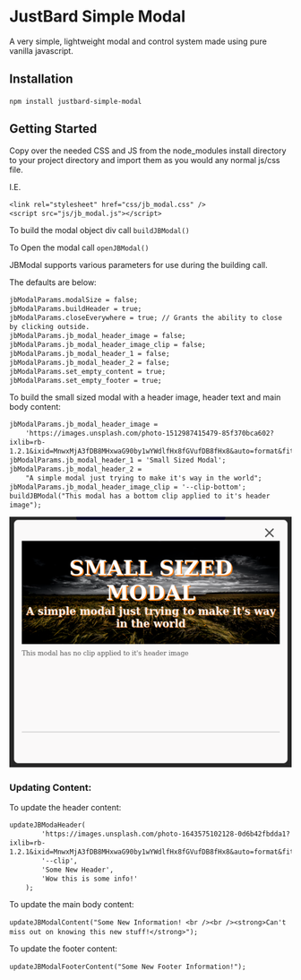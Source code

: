 # JustBard Simple Modal

A very simple, lightweight modal and control system made using pure vanilla javascript.

## Installation

`npm install justbard-simple-modal`

## Getting Started

Copy over the needed CSS and JS from the node_modules install directory to your project directory and import them as you would any normal js/css file.

I.E.

```
<link rel="stylesheet" href="css/jb_modal.css" />
<script src="js/jb_modal.js"></script>
```

To build the modal object div call `buildJBModal()`

To Open the modal call `openJBModal()`

JBModal supports various parameters for use during the building call.

The defaults are below:

```
jbModalParams.modalSize = false;
jbModalParams.buildHeader = true;
jbModalParams.closeEverywhere = true; // Grants the ability to close by clicking outside.
jbModalParams.jb_modal_header_image = false;
jbModalParams.jb_modal_header_image_clip = false;
jbModalParams.jb_modal_header_1 = false;
jbModalParams.jb_modal_header_2 = false;
jbModalParams.set_empty_content = true;
jbModalParams.set_empty_footer = true;
```

To build the small sized modal with a header image, header text and main body content:

```
jbModalParams.jb_modal_header_image =
	'https://images.unsplash.com/photo-1512987415479-85f370bca602?ixlib=rb-1.2.1&ixid=MnwxMjA3fDB8MHxwaG90by1wYWdlfHx8fGVufDB8fHx8&auto=format&fit=crop&w=1170&q=80';
jbModalParams.jb_modal_header_1 = 'Small Sized Modal';
jbModalParams.jb_modal_header_2 =
	"A simple modal just trying to make it's way in the world";
jbModalParams.jb_modal_header_image_clip = '--clip-bottom';
buildJBModal("This modal has a bottom clip applied to it's header image");
```

![Small Modal Screenshot](images/smallJBModalExample.png)

### Updating Content:

To update the header content:

```
updateJBModaHeader(
		'https://images.unsplash.com/photo-1643575102128-0d6b42fbdda1?ixlib=rb-1.2.1&ixid=MnwxMjA3fDB8MHxwaG90by1wYWdlfHx8fGVufDB8fHx8&auto=format&fit=crop&w=1332&q=80',
		'--clip',
		'Some New Header',
		'Wow this is some info!'
	);
```

To update the main body content:

`updateJBModalContent("Some New Information! <br /><br /><strong>Can't miss out on knowing this new stuff!</strong>"); `

To update the footer content:

`updateJBModalFooterContent("Some New Footer Information!");`
